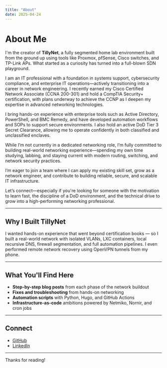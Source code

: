 ```yaml
---
title: "About"
date: 2025-04-24
---
```


# About Me

I'm the creator of **TillyNet**, a fully segmented home lab environment built from the ground up using tools like Proxmox, pfSense, Cisco switches, and TP-Link APs. What started as a curiosity has turned into a full-blown SDN playground.

I am an IT professional with a foundation in systems support, cybersecurity compliance, and enterprise IT operations—actively transitioning into a career in network engineering. I recently earned my Cisco Certified Network Associate (CCNA 200-301) and hold a CompTIA Security+ certification, with plans underway to achieve the CCNP as I deepen my expertise in advanced networking technologies.  
  
I bring hands-on experience with enterprise tools such as Active Directory, PowerShell, and BMC Remedy, and have developed automation workflows and SOPs to support secure environments. I also hold an active DoD Tier 3 Secret Clearance, allowing me to operate confidently in both classified and unclassified enclaves.  
  
While I’m not currently in a dedicated networking role, I’m fully committed to building real-world networking experience—spending my own time studying, labbing, and staying current with modern routing, switching, and network security practices.  
  
I’m eager to join a team where I can apply my existing skill set, grow as a network engineer, and contribute to building reliable, secure, and scalable IT infrastructure.  
  
Let’s connect—especially if you're looking for someone with the motivation to learn fast, the discipline of a DoD environment, and the technical drive to grow into a high-performing networking professional.


---

## Why I Built TillyNet

I wanted hands-on experience that went beyond certification books — so I built a real-world network with isolated VLANs, LXC containers, local recursive DNS, firewall segmentation, and full automation pipelines. I even performed remote network recovery using OpenVPN tunnels from my phone.

---

## What You'll Find Here

- **Step-by-step blog posts** from each phase of the network buildout
- **Fixes and troubleshooting** from hands-on networking
- **Automation scripts** with Python, Hugo, and GitHub Actions
- **Infrastructure-as-code** ambitions powered by Netmiko, Nornir, and cron jobs

---

## Connect

- [GitHub](https://github.com/michaeltilly)
- [LinkedIn](https://www.linkedin.com/in/michaeltillman7/)

---

Thanks for reading!
